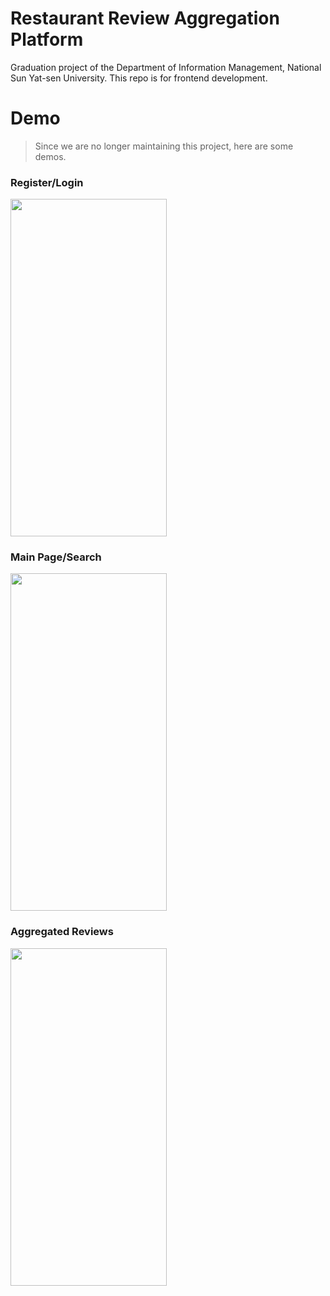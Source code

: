 # Restaurant Review Aggregation Platform
Graduation project of the Department of Information Management, National Sun Yat-sen University. This repo is for frontend development.


# Demo
> Since we are no longer maintaining this project, here are some demos.

### Register/Login
<img src='https://github.com/ycloudo/Project_frontend/blob/master/GIF/login.gif' height='540' width='250'>

### Main Page/Search
<img src='https://github.com/ycloudo/Project_frontend/blob/master/GIF/search.gif' height='540' width='250'>

### Aggregated Reviews
<img src='https://github.com/ycloudo/Project_frontend/blob/master/GIF/reviews.gif' height='540' width='250'>
